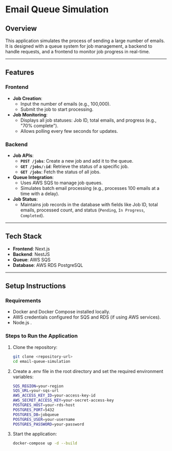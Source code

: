 # Email Queue Simulation

## Overview

This application simulates the process of sending a large number of emails. It is designed with a queue system for job management, a backend to handle requests, and a frontend to monitor job progress in real-time.

---

## Features

### **Frontend**

- **Job Creation**:
  - Input the number of emails (e.g., 100,000).
  - Submit the job to start processing.
- **Job Monitoring**:
  - Displays all job statuses: Job ID, total emails, and progress (e.g., "70% complete").
  - Allows polling every few seconds for updates.

### **Backend**

- **Job APIs**:
  - **`POST /jobs`**: Create a new job and add it to the queue.
  - **`GET /jobs/:id`**: Retrieve the status of a specific job.
  - **`GET /jobs`**: Fetch the status of all jobs.
- **Queue Integration**:
  - Uses AWS SQS to manage job queues.
  - Simulates batch email processing (e.g., processes 100 emails at a time with a delay).
- **Job Status**:
  - Maintains job records in the database with fields like Job ID, total emails, processed count, and status (`Pending`, `In Progress`, `Completed`).

---

## Tech Stack

- **Frontend**: Next.js
- **Backend**: NestJS
- **Queue**: AWS SQS
- **Database**: AWS RDS PostgreSQL

---

## Setup Instructions

### **Requirements**

- Docker and Docker Compose installed locally.
- AWS credentials configured for SQS and RDS (if using AWS services).
- Node.js .

### **Steps to Run the Application**

1. Clone the repository:

   ```bash
   git clone <repository-url>
   cd email-queue-simulation
   ```

2. Create a .env file in the root directory and set the required environment variables:
   ```bash
   SQS_REGION=your-region
   SQS_URL=your-sqs-url
   AWS_ACCESS_KEY_ID=your-access-key-id
   AWS_SECRET_ACCESS_KEY=your-secret-access-key
   POSTGRES_HOST=your-rds-host
   POSTGRES_PORT=5432
   POSTGRES_DB=jobqueue
   POSTGRES_USER=your-username
   POSTGRES_PASSWORD=your-password
   ```
3. Start the application:

   ```bash
   docker-compose up -d --build
   ```
